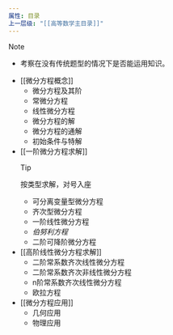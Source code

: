 ```yaml
---
属性: 目录
上一层级: "[[高等数学主目录]]"
---
```


> [!note] 
> - 考察在没有传统题型的情况下是否能运用知识。

- [[微分方程概念]]
	- 微分方程及其阶
	- 常微分方程
	- 线性微分方程
	- 微分方程的解
	- 微分方程的通解
	- 初始条件与特解
- [[一阶微分方程求解]]
	> [!tip] 
	> 按类型求解，对号入座
	- 可分离变量型微分方程
	- 齐次型微分方程
	- 一阶线性微分方程
	- *伯努利方程*
	- 二阶可降阶微分方程
- [[高阶线性微分方程求解]]
	- 二阶常系数齐次线性微分方程
	- 二阶常系数齐次非线性微分方程
	- n阶常系数齐次线性微分方程
	- 欧拉方程
- [[微分方程应用]]
	- 几何应用
	- 物理应用